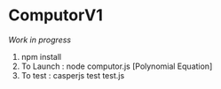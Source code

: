 # ComputorV1
*Work in progress*

1. npm install
2. To Launch : node computor.js [Polynomial Equation]
3. To test   : casperjs test test.js